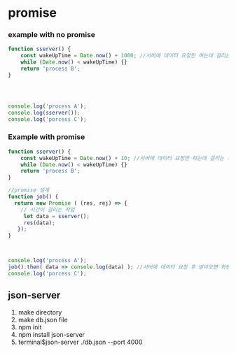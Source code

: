 
# promise

### example with no promise
```javascript
function sserver() {
    const wakeUpTime = Date.now() + 1000; //서버에 데이터 요청만 하는데 걸리는 시간 
    while (Date.now() < wakeUpTime) {}
    return 'process B';
}




console.log('process A');
console.log(sserver());
console.log('porcess C');
```
### Example with promise
```javascript
function sserver() {
    const wakeUpTime = Date.now() + 10; //서버에 데이터 요청만 하는데 걸리는 시간 
    while (Date.now() < wakeUpTime) {}
    return 'process B';
}

//promise 설계
function job() {
  return new Promise ( (res, rej) => {
    // 시간이 걸리는 작업 
     let data = sserver();
     res(data);
   });
}



console.log('process A');
job().then( data => console.log(data) ); //서버에 데이터 요청 후 받아오면 화면에 출력하기 
console.log('porcess C');
```

## json-server
1. make directory
2. make db.json file
3. npm init
4. npm install json-server
5. terminal$json-server ./db.json --port 4000

